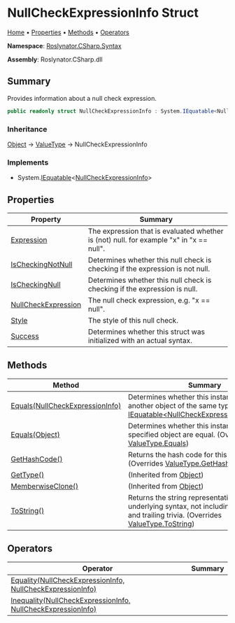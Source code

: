 # NullCheckExpressionInfo Struct

[Home](../../../../README.md) &#x2022; [Properties](#properties) &#x2022; [Methods](#methods) &#x2022; [Operators](#operators)

**Namespace**: [Roslynator.CSharp.Syntax](../README.md)

**Assembly**: Roslynator\.CSharp\.dll

## Summary

Provides information about a null check expression\.

```csharp
public readonly struct NullCheckExpressionInfo : System.IEquatable<NullCheckExpressionInfo>
```

### Inheritance

[Object](https://docs.microsoft.com/en-us/dotnet/api/system.object) &#x2192; [ValueType](https://docs.microsoft.com/en-us/dotnet/api/system.valuetype) &#x2192; NullCheckExpressionInfo

### Implements

* System\.[IEquatable](https://docs.microsoft.com/en-us/dotnet/api/system.iequatable-1)\<[NullCheckExpressionInfo](./README.md)>

## Properties

| Property | Summary |
| -------- | ------- |
| [Expression](Expression/README.md) | The expression that is evaluated whether is \(not\) null\. for example "x" in "x == null"\. |
| [IsCheckingNotNull](IsCheckingNotNull/README.md) | Determines whether this null check is checking if the expression is not null\. |
| [IsCheckingNull](IsCheckingNull/README.md) | Determines whether this null check is checking if the expression is null\. |
| [NullCheckExpression](NullCheckExpression/README.md) | The null check expression, e\.g\. "x == null"\. |
| [Style](Style/README.md) | The style of this null check\. |
| [Success](Success/README.md) | Determines whether this struct was initialized with an actual syntax\. |

## Methods

| Method | Summary |
| ------ | ------- |
| [Equals(NullCheckExpressionInfo)](Equals/README.md#Roslynator_CSharp_Syntax_NullCheckExpressionInfo_Equals_Roslynator_CSharp_Syntax_NullCheckExpressionInfo_) | Determines whether this instance is equal to another object of the same type\. \(Implements [IEquatable\<NullCheckExpressionInfo>.Equals](https://docs.microsoft.com/en-us/dotnet/api/system.iequatable-1.equals)\) |
| [Equals(Object)](Equals/README.md#Roslynator_CSharp_Syntax_NullCheckExpressionInfo_Equals_System_Object_) | Determines whether this instance and a specified object are equal\. \(Overrides [ValueType.Equals](https://docs.microsoft.com/en-us/dotnet/api/system.valuetype.equals)\) |
| [GetHashCode()](GetHashCode/README.md) | Returns the hash code for this instance\. \(Overrides [ValueType.GetHashCode](https://docs.microsoft.com/en-us/dotnet/api/system.valuetype.gethashcode)\) |
| [GetType()](https://docs.microsoft.com/en-us/dotnet/api/system.object.gettype) |  \(Inherited from [Object](https://docs.microsoft.com/en-us/dotnet/api/system.object)\) |
| [MemberwiseClone()](https://docs.microsoft.com/en-us/dotnet/api/system.object.memberwiseclone) |  \(Inherited from [Object](https://docs.microsoft.com/en-us/dotnet/api/system.object)\) |
| [ToString()](ToString/README.md) | Returns the string representation of the underlying syntax, not including its leading and trailing trivia\. \(Overrides [ValueType.ToString](https://docs.microsoft.com/en-us/dotnet/api/system.valuetype.tostring)\) |

## Operators

| Operator | Summary |
| -------- | ------- |
| [Equality(NullCheckExpressionInfo, NullCheckExpressionInfo)](op_Equality/README.md) | |
| [Inequality(NullCheckExpressionInfo, NullCheckExpressionInfo)](op_Inequality/README.md) | |

